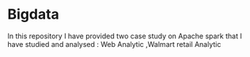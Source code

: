 # Bigdata

In this repository I have provided two case study on Apache spark that I have studied and analysed : Web Analytic ,Walmart retail Analytic
